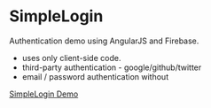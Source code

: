 SimpleLogin
===========

Authentication demo using AngularJS and Firebase. 
  - uses only client-side code. 
  - third-party authentication - google/github/twitter
  - email / password authentication without

<a href='http://bittopia.ca/dev/SimpleLogin'>SimpleLogin Demo</a>
